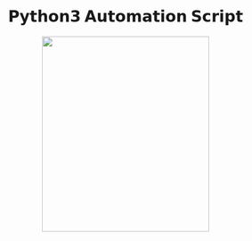 

<h1 align="center">
   𝗣𝘆𝘁𝗵𝗼𝗻𝟯 𝗔𝘂𝘁𝗼𝗺𝗮𝘁𝗶𝗼𝗻 𝗦𝗰𝗿𝗶𝗽𝘁  
</h1>
 
<p align="center">
    <img height="350" width="300"src="https://user-images.githubusercontent.com/102762345/193908915-09e4816d-5b47-4fa7-8a93-b3009f6e1bcb.png">
</p>  




